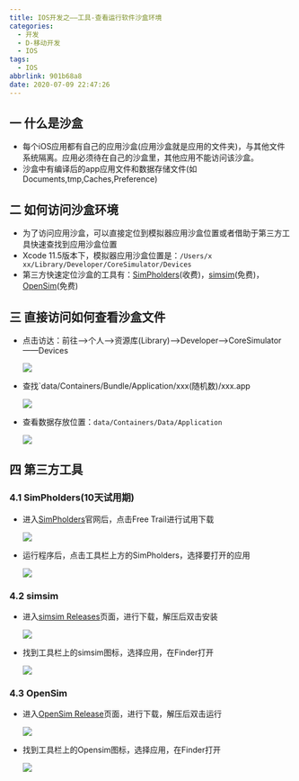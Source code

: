 ```yaml
---
title: IOS开发之——工具-查看运行软件沙盒环境
categories:
  - 开发
  - D-移动开发
  - IOS
tags:
  - IOS
abbrlink: 901b68a8
date: 2020-07-09 22:47:26
---
```

## 一 什么是沙盒

* 每个iOS应用都有自己的应用沙盒(应用沙盒就是应用的文件夹)，与其他文件系统隔离。应用必须待在自己的沙盒里，其他应用不能访问该沙盒。
* 沙盒中有编译后的app应用文件和数据存储文件(如Documents,tmp,Caches,Preference)

<!--more-->

## 二 如何访问沙盒环境

* 为了访问应用沙盒，可以直接定位到模拟器应用沙盒位置或者借助于第三方工具快速查找到应用沙盒位置
* Xcode 11.5版本下，模拟器应用沙盒位置是：`/Users/x xx/Library/Developer/CoreSimulator/Devices`
* 第三方快速定位沙盒的工具有：[SimPholders](https://simpholders.com)(收费)，[simsim](https://github.com/dsmelov/simsim)(免费)，[OpenSim](https://github.com/luosheng/OpenSim)(免费)

## 三 直接访问如何查看沙盒文件

* 点击访达：前往——>个人——>资源库(Library)——>Developer——>CoreSimulator——Devices

  ![][1]
  
* 查找`data/Containers/Bundle/Application/xxx(随机数)/xxx.app

  ![][2]
  
* 查看数据存放位置：`data/Containers/Data/Application`

  ![][3]

## 四 第三方工具

### 4.1 SimPholders(10天试用期)

* 进入[SimPholders](https://simpholders.com)官网后，点击Free Trail进行试用下载

  ![][4]

* 运行程序后，点击工具栏上方的SimPholders，选择要打开的应用

  ![][5]

### 4.2  simsim

* 进入[simsim Releases](https://github.com/dsmelov/simsim/releases)页面，进行下载，解压后双击安装

  ![][6]
  
* 找到工具栏上的simsim图标，选择应用，在Finder打开

  ![][7]

### 4.3 OpenSim

* 进入[OpenSim Release](https://github.com/luosheng/OpenSim/releases)页面，进行下载，解压后双击运行

  ![][8]
  
* 找到工具栏上的Opensim图标，选择应用，在Finder打开

  ![][9]



[1]:https://raw.githubusercontent.com/PGzxc/CDN/master/blog-ios/ios-shahe-direct-devices-lists.png
[2]:https://raw.githubusercontent.com/PGzxc/CDN/master/blog-ios/ios-shahe-direct-app-find.png
[3]:https://raw.githubusercontent.com/PGzxc/CDN/master/blog-ios/ios-shahe-direct-data-folder.png
[4]:https://raw.githubusercontent.com/PGzxc/CDN/master/blog-ios/ios-shahe-simpholders-try-download.png
[5]:https://raw.githubusercontent.com/PGzxc/CDN/master/blog-ios/ios-shahe-simpholders-open.png
[6]:https://raw.githubusercontent.com/PGzxc/CDN/master/blog-ios/ios-shahe-simsim-download.png
[7]:https://raw.githubusercontent.com/PGzxc/CDN/master/blog-ios/ios-shahe-simsim-open.png
[8]:https://raw.githubusercontent.com/PGzxc/CDN/master/blog-ios/ios-shahe-opensim-download.png
[9]:https://raw.githubusercontent.com/PGzxc/CDN/master/blog-ios/ios-shahe-opensim-open.png